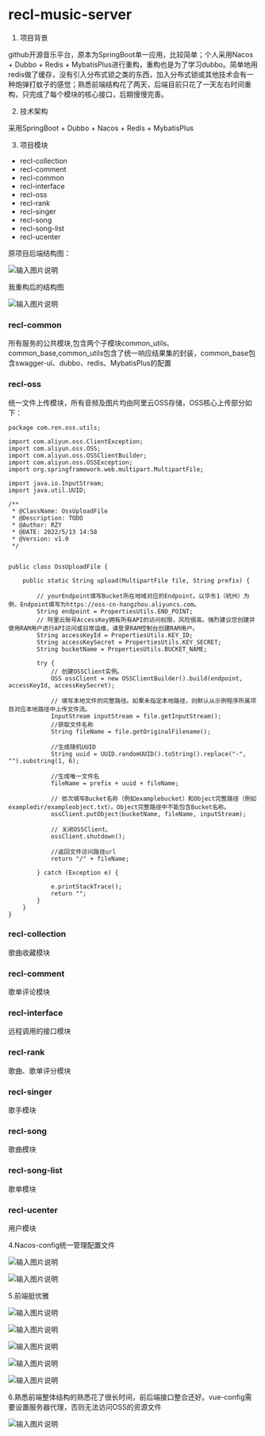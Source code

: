 # recl-music-server



1.  项目背景

github开源音乐平台，原本为SpringBoot单一应用，比较简单；个人采用Nacos + Dubbo + Redis + MybatisPlus进行重构，重构也是为了学习dubbo。简单地用redis做了缓存，没有引入分布式锁之类的东西，加入分布式锁或其他技术会有一种炮弹打蚊子的感觉；熟悉前端结构花了两天，后端目前只花了一天左右时间重构，只完成了每个模块的核心接口，后期慢慢完善。

2.  技术架构

采用SpringBoot + Dubbo + Nacos + Redis + MybatisPlus

3.  项目模块


- recl-collection
- recl-comment
- recl-common
- recl-interface
- recl-oss
- recl-rank
- recl-singer
- recl-song
- recl-song-list
- recl-ucenter

原项目后端结构图：

![输入图片说明](https://recl-edu.oss-cn-beijing.aliyuncs.com/recl-music/github/QQ%E5%9B%BE%E7%89%8720220513222633.png)


我重构后的结构图

![输入图片说明](https://recl-edu.oss-cn-beijing.aliyuncs.com/recl-music/github/QQ%E5%9B%BE%E7%89%8720220513211549.png)


### recl-common

所有服务的公共模块,包含两个子模块common_utils、common_base,common_utils包含了统一响应结果集的封装，common_base包含swagger-ui、dubbo、redis、MybatisPlus的配置

### recl-oss

统一文件上传模块，所有音频及图片均由阿里云OSS存储，OSS核心上传部分如下：


```
package com.ren.oss.utils;

import com.aliyun.oss.ClientException;
import com.aliyun.oss.OSS;
import com.aliyun.oss.OSSClientBuilder;
import com.aliyun.oss.OSSException;
import org.springframework.web.multipart.MultipartFile;

import java.io.InputStream;
import java.util.UUID;

/**
 * @ClassName: OssUploadFile
 * @Description: TODO
 * @Author: RZY
 * @DATE: 2022/5/13 14:58
 * @Version: v1.0
 */


public class OssUploadFile {

    public static String upload(MultipartFile file, String prefix) {

        // yourEndpoint填写Bucket所在地域对应的Endpoint。以华东1（杭州）为例，Endpoint填写为https://oss-cn-hangzhou.aliyuncs.com。
        String endpoint = PropertiesUtils.END_POINT;
        // 阿里云账号AccessKey拥有所有API的访问权限，风险很高。强烈建议您创建并使用RAM用户进行API访问或日常运维，请登录RAM控制台创建RAM用户。
        String accessKeyId = PropertiesUtils.KEY_ID;
        String accessKeySecret = PropertiesUtils.KEY_SECRET;
        String bucketName = PropertiesUtils.BUCKET_NAME;

        try {
            // 创建OSSClient实例。
            OSS ossClient = new OSSClientBuilder().build(endpoint, accessKeyId, accessKeySecret);

            // 填写本地文件的完整路径。如果未指定本地路径，则默认从示例程序所属项目对应本地路径中上传文件流。
            InputStream inputStream = file.getInputStream();
            //获取文件名称
            String fileName = file.getOriginalFilename();

            //生成随机UUID
            String uuid = UUID.randomUUID().toString().replace("-", "").substring(1, 6);

            //生成唯一文件名
            fileName = prefix + uuid + fileName;

            // 依次填写Bucket名称（例如examplebucket）和Object完整路径（例如exampledir/exampleobject.txt）。Object完整路径中不能包含Bucket名称。
            ossClient.putObject(bucketName, fileName, inputStream);

            // 关闭OSSClient。
            ossClient.shutdown();

            //返回文件访问路径url
            return "/" + fileName;

        } catch (Exception e) {

            e.printStackTrace();
            return "";
        }
    }
}
```


### recl-collection

歌曲收藏模块


### recl-comment

歌单评论模块


### recl-interface

远程调用的接口模块


### recl-rank

歌曲、歌单评分模块


### recl-singer

歌手模块


### recl-song

歌曲模块


### recl-song-list

歌单模块


### recl-ucenter

用户模块


4.Nacos-config统一管理配置文件

![输入图片说明](https://recl-edu.oss-cn-beijing.aliyuncs.com/recl-music/github/QQ%E5%9B%BE%E7%89%8720220513211723.png)

![输入图片说明](https://recl-edu.oss-cn-beijing.aliyuncs.com/recl-music/github/QQ%E5%9B%BE%E7%89%8720220513211745.png)


5.前端挺优雅

![输入图片说明]( https://recl-edu.oss-cn-beijing.aliyuncs.com/recl-music/github/QQ%E5%9B%BE%E7%89%8720220513212050.png?versionId=CAEQHRiBgIDBz5v4hRgiIGQzYjZiMjZiNjc1YTRlMGU5ODZjMjY2N2VhMWVjNTMz)

![输入图片说明](https://recl-edu.oss-cn-beijing.aliyuncs.com/recl-music/github/QQ%E5%9B%BE%E7%89%8720220513212117.png?versionId=CAEQHRiBgMDV0Jv4hRgiIDZiNjg1MTIzNjQyZTQ4MmU5YTYyZTQxMGMwYjJlNjM1)

![输入图片说明](https://recl-edu.oss-cn-beijing.aliyuncs.com/recl-music/github/QQ%E5%9B%BE%E7%89%8720220513212724.png)

![输入图片说明](https://recl-edu.oss-cn-beijing.aliyuncs.com/recl-music/github/QQ%E5%9B%BE%E7%89%8720220513212754.png)

![输入图片说明](https://recl-edu.oss-cn-beijing.aliyuncs.com/recl-music/github/QQ%E5%9B%BE%E7%89%8720220513212837.png)


6.熟悉前端整体结构的熟悉花了很长时间，前后端接口整合还好。vue-config需要设置服务器代理，否则无法访问OSS的资源文件

![输入图片说明](https://recl-edu.oss-cn-beijing.aliyuncs.com/recl-music/github/QQ%E5%9B%BE%E7%89%8720220513223351.png)













